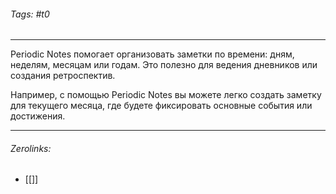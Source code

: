 ###### Tags:  #t0
___
Periodic Notes помогает организовать заметки по времени: дням, неделям, месяцам или годам. Это полезно для ведения дневников или создания ретроспектив.

Например, с помощью Periodic Notes вы можете легко создать заметку для текущего месяца, где будете фиксировать основные события или достижения.
___
###### Zerolinks: 
- [[]]